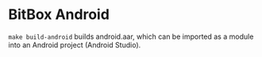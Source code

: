 # BitBox Android

`make build-android` builds android.aar, which can be imported as a module into an Android project
(Android Studio).
